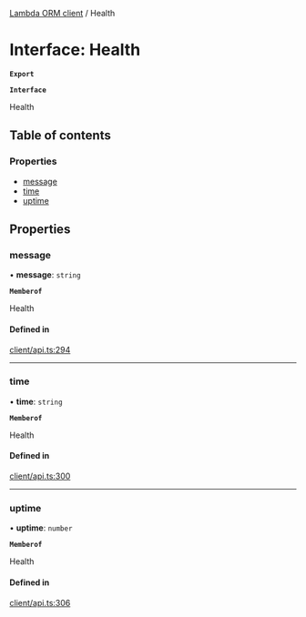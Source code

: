 [Lambda ORM client](../README.md) / Health

# Interface: Health

**`Export`**

**`Interface`**

Health

## Table of contents

### Properties

- [message](Health.md#message)
- [time](Health.md#time)
- [uptime](Health.md#uptime)

## Properties

### message

• **message**: `string`

**`Memberof`**

Health

#### Defined in

[client/api.ts:294](https://github.com/FlavioLionelRita/lambdaorm-client-node/blob/4059abb/src/lib/client/api.ts#L294)

___

### time

• **time**: `string`

**`Memberof`**

Health

#### Defined in

[client/api.ts:300](https://github.com/FlavioLionelRita/lambdaorm-client-node/blob/4059abb/src/lib/client/api.ts#L300)

___

### uptime

• **uptime**: `number`

**`Memberof`**

Health

#### Defined in

[client/api.ts:306](https://github.com/FlavioLionelRita/lambdaorm-client-node/blob/4059abb/src/lib/client/api.ts#L306)
